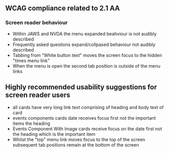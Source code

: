 ## WCAG compliance related to 2.1 AA
### Screen reader behaviour
* Within JAWS and NVDA the menu expanded beahviour is not audibly described
* Frequently asked questions expand/collpased behaviour not audibly described
* Tabbing from "White button text" moves the screen focus to the hidden "times menu link"
* When the menu is open the second tab position is outside of the menu links
## Highly recommended usability suggestions for screen reader users
* all cards have very long link text comprising of heading and body text of card
* events components cards date receives focus first not the important items the heading
* Events Component With Image cards receive focus on the date first not the heading which is the important item
* Whilst the "top" menu link moves focus to the top of the screen subsequent tab positions remain at the bottom of the screen



